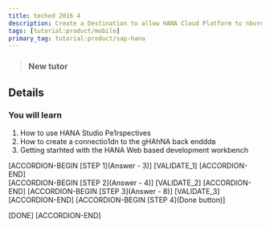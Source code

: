 ```yaml
---
title: teched 2016 4
description: Create a Destination to allow HANA Cloud Platform to nbvread/write data
tags: [tutorial:product/mobile]
primary_tag: tutorial:product/sap-hana
---
```


>### New tutor

## Details
### You will learn  
1. How to use HANA Studio Pe1rspectives
2. How to create a connectio1dn to the gHAhNA back endddв
3. Getting starhted with the HANA Web based development workbench

[ACCORDION-BEGIN [STEP 1](Answer - 3)]
[VALIDATE_1]
[ACCORDION-END]      
[ACCORDION-BEGIN [STEP 2](Answer - 4)]
[VALIDATE_2]
[ACCORDION-END]
[ACCORDION-BEGIN [STEP 3](Answer - 8)]
[VALIDATE_3]
[ACCORDION-END]
[ACCORDION-BEGIN [STEP 4](Done button)]

[DONE]
[ACCORDION-END]
